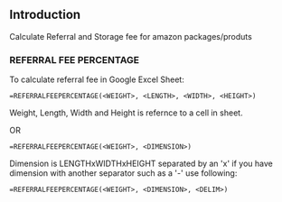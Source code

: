 ## Introduction

Calculate Referral and Storage fee for amazon packages/produts

### REFERRAL FEE PERCENTAGE

To calculate referral fee in Google Excel Sheet:
```
=REFERRALFEEPERCENTAGE(<WEIGHT>, <LENGTH>, <WIDTH>, <HEIGHT>)
```

Weight, Length, Width and Height is refernce to a cell in sheet.

OR

```
=REFERRALFEEPERCENTAGE(<WEIGHT>, <DIMENSION>)
```
Dimension is LENGTHxWIDTHxHEIGHT separated by an 'x' if you have dimension with another separator such as a '-' use following:

```
=REFERRALFEEPERCENTAGE(<WEIGHT>, <DIMENSION>, <DELIM>)
```
